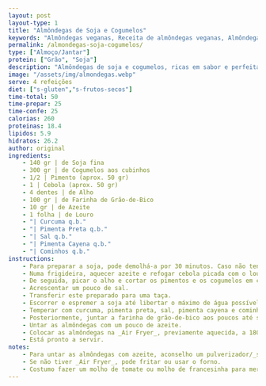 ```yaml
---
layout: post
layout-type: 1
title: "Almôndegas de Soja e Cogumelos"
keywords: "Almôndegas veganas, Receita de almôndegas veganas, Almôndegas de soja e cogumelos, Almôndegas sem glúten, Prato principal vegano, Receita fácil de almôndegas, Almôndegas saudáveis na air fryer, Almôndegas veganas com molho de tomate, Alimentação plant-based, Receita económica com soja"
permalink: /almondegas-soja-cogumelos/
type: ["Almoço/Jantar"]
protein: ["Grão", "Soja"]
description: "Almôndegas de soja e cogumelos, ricas em sabor e perfeitas com molho"
image: "/assets/img/almondegas.webp"
serve: 4 refeições
diet: ["s-gluten","s-frutos-secos"]
time-total: 50
time-prepar: 25
time-confe: 25
calorias: 260
proteinas: 18.4
lipidos: 5.9
hidratos: 26.2
author: original
ingredients:
    - 140 gr | de Soja fina
    - 300 gr | de Cogumelos aos cubinhos
    - 1/2 | Pimento (aprox. 50 gr) 
    - 1 | Cebola (aprox. 50 gr)
    - 4 dentes | de Alho
    - 100 gr | de Farinha de Grão-de-Bico
    - 10 gr | de Azeite
    - 1 folha | de Louro
    - "| Curcuma q.b."
    - "| Pimenta Preta q.b."
    - "| Sal q.b."   
    - "| Pimenta Cayena q.b."
    - "| Cominhos q.b."
instructions:
    - Para preparar a soja, pode demolhá-a por 30 minutos. Caso não tenha tempo, pode cozinhá-la por 2 minutos em água com limão, louro e sal e, de seguida, passar a soja por água fria. Reservar.
    - Numa frigideira, aquecer azeite e refogar cebola picada com o louro. Deixar a cebola dourar.
    - De seguida, picar o alho e cortar os pimentos e os cogumelos em cubinhos. Adicionar tudo ao refogado e deixar apurar até a água que os cogumelos forem libertando evaporar.
    - Acrescentar um pouco de sal.
    - Transferir este preparado para uma taça.
    - Escorrer e espremer a soja até libertar o máximo de água possível. Adicioná-la ao preparado anterior e misturar tudo muito bem com as mãos.
    - Temperar com curcuma, pimenta preta, sal, pimenta cayena e cominhos. Misturar tudo.
    - Posteriormente, juntar a farinha de grão-de-bico aos poucos até ser possível formar bolinhas.
    - Untar as almôndegas com um pouco de azeite.
    - Colocar as almôndegas na _Air Fryer_, previamente aquecida, a 180º durante 15 minutos.
    - Está pronto a servir.
notes:
    - Para untar as almôndegas com azeite, aconselho um pulverizador/_spray_ para que não fiquem com demasiada quantidade de azeite.
    - Se não tiver _Air Fryer_, pode fritar ou usar o forno.
    - Costumo fazer um molho de tomate ou molho de francesinha para mergulhar as almôndegas. Fica ótimo acompanhado de esparguete.
---
```




